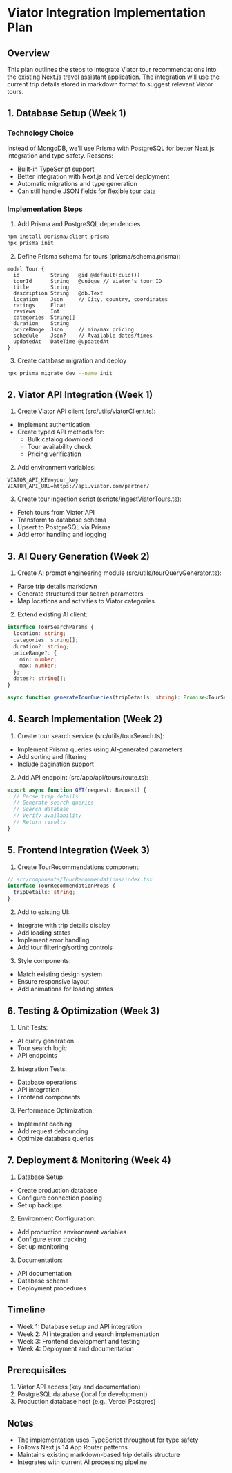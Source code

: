 # Viator Integration Implementation Plan

## Overview
This plan outlines the steps to integrate Viator tour recommendations into the existing Next.js travel assistant application. The integration will use the current trip details stored in markdown format to suggest relevant Viator tours.

## 1. Database Setup (Week 1)

### Technology Choice
Instead of MongoDB, we'll use Prisma with PostgreSQL for better Next.js integration and type safety. Reasons:
- Built-in TypeScript support
- Better integration with Next.js and Vercel deployment
- Automatic migrations and type generation
- Can still handle JSON fields for flexible tour data

### Implementation Steps
1. Add Prisma and PostgreSQL dependencies
```bash
npm install @prisma/client prisma
npx prisma init
```

2. Define Prisma schema for tours (prisma/schema.prisma):
```prisma
model Tour {
  id          String   @id @default(cuid())
  tourId      String   @unique // Viator's tour ID
  title       String
  description String   @db.Text
  location    Json     // City, country, coordinates
  ratings     Float
  reviews     Int
  categories  String[]
  duration    String
  priceRange  Json     // min/max pricing
  schedule    Json?    // Available dates/times
  updatedAt   DateTime @updatedAt
}
```

3. Create database migration and deploy
```bash
npx prisma migrate dev --name init
```

## 2. Viator API Integration (Week 1)

1. Create Viator API client (src/utils/viatorClient.ts):
- Implement authentication
- Create typed API methods for:
  - Bulk catalog download
  - Tour availability check
  - Pricing verification

2. Add environment variables:
```env
VIATOR_API_KEY=your_key
VIATOR_API_URL=https://api.viator.com/partner/
```

3. Create tour ingestion script (scripts/ingestViatorTours.ts):
- Fetch tours from Viator API
- Transform to database schema
- Upsert to PostgreSQL via Prisma
- Add error handling and logging

## 3. AI Query Generation (Week 2)

1. Create AI prompt engineering module (src/utils/tourQueryGenerator.ts):
- Parse trip details markdown
- Generate structured tour search parameters
- Map locations and activities to Viator categories

2. Extend existing AI client:
```typescript
interface TourSearchParams {
  location: string;
  categories: string[];
  duration?: string;
  priceRange?: {
    min: number;
    max: number;
  };
  dates?: string[];
}

async function generateTourQueries(tripDetails: string): Promise<TourSearchParams[]>
```

## 4. Search Implementation (Week 2)

1. Create tour search service (src/utils/tourSearch.ts):
- Implement Prisma queries using AI-generated parameters
- Add sorting and filtering
- Include pagination support

2. Add API endpoint (src/app/api/tours/route.ts):
```typescript
export async function GET(request: Request) {
  // Parse trip details
  // Generate search queries
  // Search database
  // Verify availability
  // Return results
}
```

## 5. Frontend Integration (Week 3)

1. Create TourRecommendations component:
```typescript
// src/components/TourRecommendations/index.tsx
interface TourRecommendationProps {
  tripDetails: string;
}
```

2. Add to existing UI:
- Integrate with trip details display
- Add loading states
- Implement error handling
- Add tour filtering/sorting controls

3. Style components:
- Match existing design system
- Ensure responsive layout
- Add animations for loading states

## 6. Testing & Optimization (Week 3)

1. Unit Tests:
- AI query generation
- Tour search logic
- API endpoints

2. Integration Tests:
- Database operations
- API integration
- Frontend components

3. Performance Optimization:
- Implement caching
- Add request debouncing
- Optimize database queries

## 7. Deployment & Monitoring (Week 4)

1. Database Setup:
- Create production database
- Configure connection pooling
- Set up backups

2. Environment Configuration:
- Add production environment variables
- Configure error tracking
- Set up monitoring

3. Documentation:
- API documentation
- Database schema
- Deployment procedures

## Timeline
- Week 1: Database setup and API integration
- Week 2: AI integration and search implementation
- Week 3: Frontend development and testing
- Week 4: Deployment and documentation

## Prerequisites
1. Viator API access (key and documentation)
2. PostgreSQL database (local for development)
3. Production database host (e.g., Vercel Postgres)

## Notes
- The implementation uses TypeScript throughout for type safety
- Follows Next.js 14 App Router patterns
- Maintains existing markdown-based trip details structure
- Integrates with current AI processing pipeline